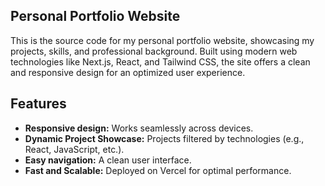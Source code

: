 ## **Personal Portfolio Website**

This is the source code for my personal portfolio website, showcasing my projects, skills, and professional background. Built using modern web technologies like Next.js, React, and Tailwind CSS, the site offers a clean and responsive design for an optimized user experience.

## **Features**
- **Responsive design:** Works seamlessly across devices.
- **Dynamic Project Showcase:** Projects filtered by technologies (e.g., React, JavaScript, etc.).
- **Easy navigation:** A clean user interface.
- **Fast and Scalable:** Deployed on Vercel for optimal performance.


